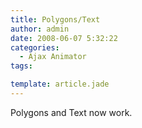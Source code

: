 ```yaml
---
title: Polygons/Text
author: admin
date: 2008-06-07 5:32:22
categories:
  - Ajax Animator
tags: 

template: article.jade
---
```


Polygons and Text now work.

